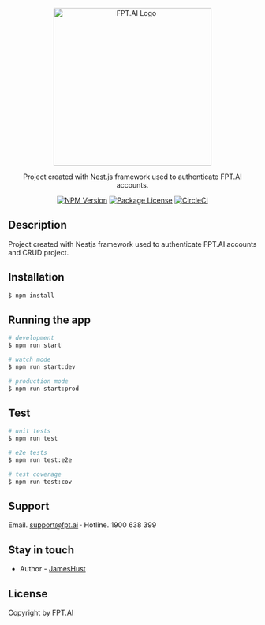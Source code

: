 <p align="center">
  <a href="http://nestjs.com/" target="blank"><img src="https://user-images.githubusercontent.com/52951651/153158721-6b5af2d6-2482-40b5-8247-17983838f82f.svg" width="320" alt="FPT.AI Logo" /></a>
</p>

  <p align="center">Project created with <a href="https://nestjs.com/" target="_blank">Nest.js</a> framework used to authenticate FPT.AI accounts.</p>
    <p align="center">
<a href="https://www.npmjs.com/~nestjscore" target="_blank"><img src="https://img.shields.io/npm/v/@nestjs/core.svg" alt="NPM Version" /></a>
<a href="https://www.npmjs.com/~nestjscore" target="_blank"><img src="https://img.shields.io/npm/l/@nestjs/core.svg" alt="Package License" /></a>
<a href="https://circleci.com/gh/nestjs/nest" target="_blank"><img src="https://img.shields.io/circleci/build/github/nestjs/nest/master" alt="CircleCI" /></a>

## Description

Project created with Nestjs framework used to authenticate FPT.AI accounts and CRUD project.

## Installation

```bash
$ npm install
```

## Running the app

```bash
# development
$ npm run start

# watch mode
$ npm run start:dev

# production mode
$ npm run start:prod
```

## Test

```bash
# unit tests
$ npm run test

# e2e tests
$ npm run test:e2e

# test coverage
$ npm run test:cov
```

## Support

Email. support@fpt.ai · Hotline. 1900 638 399

## Stay in touch

- Author - [JamesHust](https://github.com/JamesHust)

## License
  
Copyright by FPT.AI

